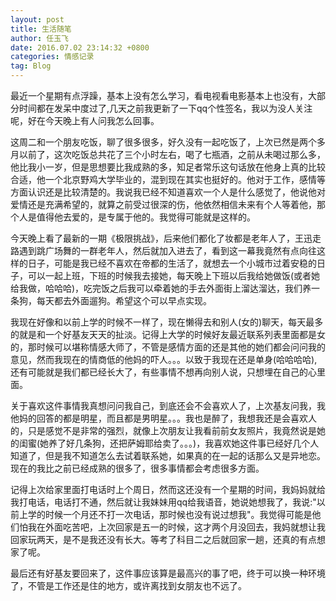 ```yaml
---
layout: post
title: 生活随笔
author: 任玉飞
date: 2016.07.02 23:14:32 +0800
categories: 情感记录
tag: Blog
---
```


   最近一个星期有点浮躁，基本上没有怎么学习，看电视看电影基本上也没有，大部分时间都在发呆中度过了,几天之前我更新了一下qq个性签名，我以为没人关注呢，好在今天晚上有人问我怎么回事。

这周二和一个朋友吃饭，聊了很多很多，好久没有一起吃饭了，上次已然是两个多月以前了，这次吃饭总共花了三个小时左右，喝了七瓶酒，之前从未喝过那么多，他比我小一岁，但是思想要比我成熟的多，知足者常乐这句话放在他身上真的比较合适，他一个北京野鸡大学毕业的，混到现在其实也挺好的。他对于工作，感情等方面认识还是比较清楚的。我说我已经不知道喜欢一个人是什么感觉了，他说他对爱情还是充满希望的，就算之前受过很深的伤，他依然相信未来有个人等着他，那个人是值得他去爱的，是专属于他的。我觉得可能就是这样的。

今天晚上看了最新的一期《极限挑战》，后来他们都化了妆都是老年人了，王迅走路遇到跳广场舞的一群老年人，然后就加入进去了，看到这一幕我竟然有点向往这样的日子，可能是我已经不喜欢在帝都的生活了，就想去一个小城市过着安稳的日子，可以一起上班，下班的时候我去接她，每天晚上下班以后我给她做饭(或者她给我做，哈哈哈)，吃完饭之后我可以牵着她的手去外面街上溜达溜达，我们养一条狗，每天都去外面遛狗。希望这个可以早点实现。

我现在好像和以前上学的时候不一样了，现在懒得去和别人(女的)聊天，每天最多的就是和一个好基友天天的扯淡。记得上大学的时候好友最近联系列表里面都是女的，那时候可以堪称情感大师了，不管是感情方面的还是其他的她们都会问问我的意见，然而我现在的情商低的他妈的吓人。。。以致于我现在还是单身(哈哈哈哈),还有可能就是我们都已经长大了，有些事情不想再向别人说，只想埋在自己的心里面。

关于喜欢这件事情我真想问问我自己，到底还会不会喜欢人了，上次基友问我，我他妈的回答的都是明星，而且都是男明星。。。我也是醉了，我想我还是会喜欢人的，只是感觉不是非常的强烈，就像上次朋友让我看前前女友照片，我竟然说是她的闺蜜(她养了好几条狗，还把萨姆耶给卖了。。。)，我喜欢她这件事已经好几个人知道了，但是我不知道怎么去试着联系她，如果真的在一起的话那么又是异地恋。现在的我比之前已经成熟的很多了，很多事情都会考虑很多方面。      

记得上次给家里面打电话时上个周日，然而这还没有一个星期的时间，我妈妈就给我打电话，电话打不通，然后就让我妹妹用qq给我语音，她说她想我了，我说:"以前上学的时候一个月还不打一次电话，那时候也没有说过想我"。我觉得可能是他们怕我在外面吃苦吧，上次回家是五一的时候，这才两个月没回去，我妈就想让我回家玩两天，是不是我还没有长大。等考了科目二之后就回家一趟，还真的有点想家了呢。

最后还有好基友要回来了，这件事应该算是最高兴的事了吧，终于可以换一种环境了，不管是工作还是住的地方，或许离找到女朋友也不远了。




